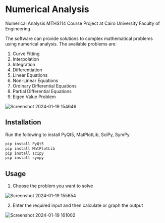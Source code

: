 # Numerical Analysis

Numerical Analysis MTHS114 Course Project at Cairo University Faculty of Engineering.

The software can provide solutions to complex mathematical problems using numerical analysis. The available problems are: 

1. Curve Fitting
2. Interpolation
3. Integration
4. Differentiation
5. Linear Equations
6. Non-Linear Equations
7. Ordinary Differential Equations
8. Partial Differential Equations
9. Eigen Value Problem

![Screenshot 2024-01-19 154646](https://github.com/yousefsawy/NumericalAnalysis/assets/99139949/c757e47b-ebb0-4be0-a31c-c40702cda3eb)



## Installation

Run the following to install PyQt5, MatPlotLib, SciPy, SymPy

```bash
pip install PyQt5
pip install MatPlotLib
pip install scipy
pip install sympy

```

## Usage

1. Choose the problem you want to solve
   
![Screenshot 2024-01-19 155654](https://github.com/yousefsawy/NumericalAnalysis/assets/99139949/66a40482-a2f6-4450-a770-4b8d3f173d1b)

2. Enter the required input and then calculate or graph the output
   
![Screenshot 2024-01-19 161002](https://github.com/yousefsawy/NumericalAnalysis/assets/99139949/615ece88-b41f-4cb2-89a4-88e1bb70a8bc)


   
